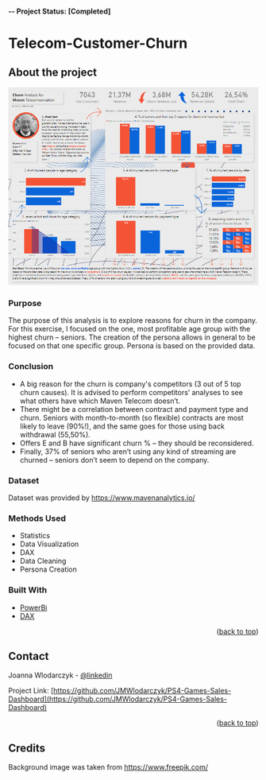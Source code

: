 #### -- Project Status: [Completed]

# Telecom-Customer-Churn

<div id="top"></div>

## About the project

![](DB_Churn_Image.png)

### Purpose

The purpose of this analysis is to explore reasons for churn in the company.
For this exercise, I focused on the one, most profitable age group with the highest churn – seniors. The creation of the persona allows in general to be focused on that one specific group. Persona is based on the provided data.

### Conclusion

- A big reason for the churn is company's competitors (3 out of 5 top churn causes). It is advised to perform competitors’ analyses to see what others have which Maven Telecom doesn’t.
- There might be a correlation between contract and payment type and churn. Seniors with month-to-month (so flexible) contracts are most likely to leave (90%!), and the same goes for those using back withdrawal (55,50%).
- Offers E and B have significant churn % – they should be reconsidered.
- Finally, 37% of seniors who aren’t using any kind of streaming are churned – seniors don’t seem to depend on the company.

### Dataset

Dataset was provided by https://www.mavenanalytics.io/

### Methods Used

- Statistics
- Data Visualization
- DAX
- Data Cleaning
- Persona Creation

### Built With

- [PowerBi](https://powerbi.microsoft.com/)
- [DAX](https://docs.microsoft.com/en-us/dax/)


<p align="right">(<a href="#top">back to top</a>)</p>

## Contact

Joanna Wlodarczyk - [@linkedin](https://www.linkedin.com/in/joannawlodarczyk/)

Project Link: [https://github.com/JMWlodarczyk/PS4-Games-Sales-Dashboard](https://github.com/JMWlodarczyk/PS4-Games-Sales-Dashboard)

<p align="right">(<a href="#top">back to top</a>)</p>

## Credits

Background image was taken from https://www.freepik.com/
